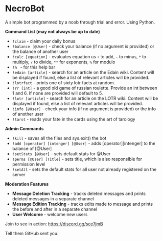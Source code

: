 # NecroBot
A simple bot programmed by a noob through trial and error. Using Python.

__Command List (may not always be up to date)__
* `!claim` - claim your daily bonus
* `!balance [@User]` - check your balance (if no argument is provided) or the balance of another user
* `!calc [equation]` - evaluates equation us `+` to add, `-` to minus, `*` to multiply, `/` to divide, `**` for exponents, `%` for modulo
* `!h ` - for this help bar
* `!edain [article]` - search for an article on the Edain wiki. Content will be displayed if found, else a list of relevant articles will be provided.
* `!lotrfact` - prints one of sixty lotr facts at random.
* `!rr [int]` - a good old game of russian roulette. Provide an int between 1 and 6. If none are provided will default to 5.
* `!lotr [article]` - search for an article on the LOTR wiki. Content will be displayed if found, else a list of relevant articles will be provided.
* `!info [@User]` - check your info (if no argument is provided) or the info of another user
* `!tarot` - reads your fate in the cards using the art of tarology


__Admin Commands__
* `!kill` - saves all the files and sys.exit() the bot
* `!add [operator] [intenger] [@User]` - adds [operator][intenger] to the balance of [@User]
* `!setStats [@User]` - sets default stats for @User
* `!perms [@User] [Title]` - sets title, which is also responsible for permission level
* `!setAll` - sets the default stats for all user not already registered on the server

__Moderation Features__
* **Message Deletion Tracking** - tracks deleted messages and prints deleted messages in a separate channel
* **Message Edition Tracking** - tracks edits made to message and prints the before and after in a separate channel
* **User Welcome** - welcome new users

Join to see in action: https://discord.gg/sce7jmB

Tell them GitHub sent you.
